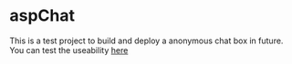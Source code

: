 # aspChat

This is a test project to build and deploy a anonymous chat box in future.<br>
You can test the useability <a href="https://chat.nirojpoudel.com.np">here</a>